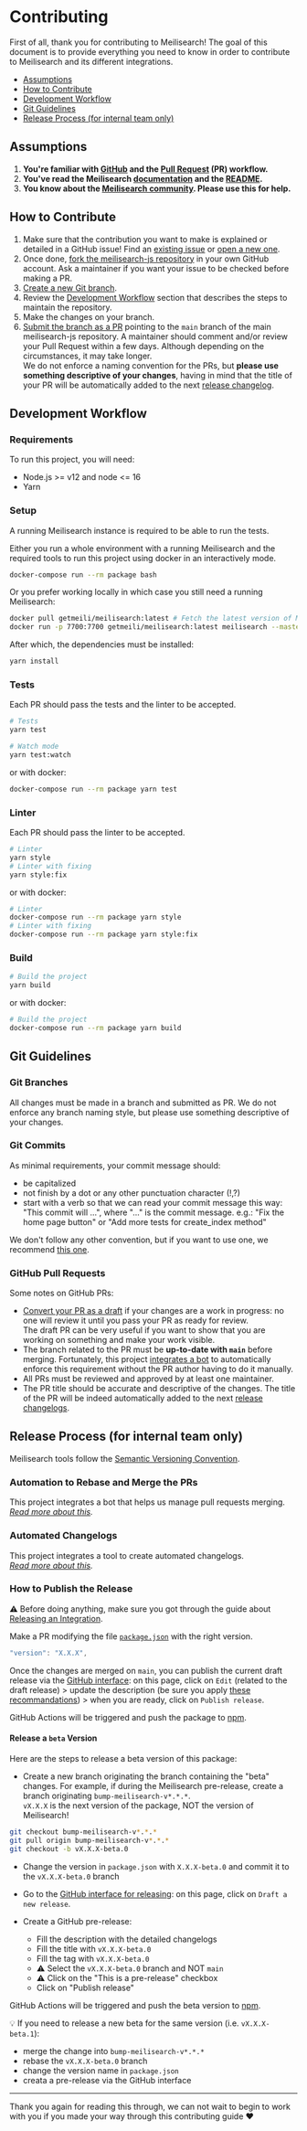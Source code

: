 # Contributing

First of all, thank you for contributing to Meilisearch! The goal of this document is to provide everything you need to know in order to contribute to Meilisearch and its different integrations.

<!-- MarkdownTOC autolink="true" style="ordered" indent="   " -->

- [Assumptions](#assumptions)
- [How to Contribute](#how-to-contribute)
- [Development Workflow](#development-workflow)
- [Git Guidelines](#git-guidelines)
- [Release Process (for internal team only)](#release-process-for-internal-team-only)

<!-- /MarkdownTOC -->

## Assumptions

1. **You're familiar with [GitHub](https://github.com) and the [Pull Request](https://help.github.com/en/github/collaborating-with-issues-and-pull-requests/about-pull-requests) (PR) workflow.**
2. **You've read the Meilisearch [documentation](https://docs.meilisearch.com) and the [README](/README.md).**
3. **You know about the [Meilisearch community](https://docs.meilisearch.com/learn/what_is_meilisearch/contact.html). Please use this for help.**

## How to Contribute

1. Make sure that the contribution you want to make is explained or detailed in a GitHub issue! Find an [existing issue](https://github.com/meilisearch/meilisearch-js/issues/) or [open a new one](https://github.com/meilisearch/meilisearch-js/issues/new).
2. Once done, [fork the meilisearch-js repository](https://help.github.com/en/github/getting-started-with-github/fork-a-repo) in your own GitHub account. Ask a maintainer if you want your issue to be checked before making a PR.
3. [Create a new Git branch](https://help.github.com/en/github/collaborating-with-issues-and-pull-requests/creating-and-deleting-branches-within-your-repository).
4. Review the [Development Workflow](#development-workflow) section that describes the steps to maintain the repository.
5. Make the changes on your branch.
6. [Submit the branch as a PR](https://help.github.com/en/github/collaborating-with-issues-and-pull-requests/creating-a-pull-request-from-a-fork) pointing to the `main` branch of the main meilisearch-js repository. A maintainer should comment and/or review your Pull Request within a few days. Although depending on the circumstances, it may take longer.<br>
 We do not enforce a naming convention for the PRs, but **please use something descriptive of your changes**, having in mind that the title of your PR will be automatically added to the next [release changelog](https://github.com/meilisearch/meilisearch-js/releases/).

## Development Workflow

### Requirements

To run this project, you will need:

- Node.js >= v12 and node <= 16
- Yarn


### Setup

A running Meilisearch instance is required to be able to run the tests.

Either you run a whole environment with a running Meilisearch and the required tools to run this project using docker in an interactively mode.

```bash
docker-compose run --rm package bash
```

Or you prefer working locally in which case you still need a running Meilisearch:

```bash
docker pull getmeili/meilisearch:latest # Fetch the latest version of Meilisearch image from Docker Hub
docker run -p 7700:7700 getmeili/meilisearch:latest meilisearch --master-key=masterKey --no-analytics
```

After which, the dependencies must be installed:

```bash
yarn install
```

### Tests

Each PR should pass the tests and the linter to be accepted.

```bash
# Tests
yarn test

# Watch mode
yarn test:watch
```

or with docker:

```bash
docker-compose run --rm package yarn test
```

### Linter

Each PR should pass the linter to be accepted.

```bash
# Linter
yarn style
# Linter with fixing
yarn style:fix
```

or with docker:

```bash
# Linter
docker-compose run --rm package yarn style
# Linter with fixing
docker-compose run --rm package yarn style:fix
```

### Build

```bash
# Build the project
yarn build
```

or with docker:

```bash
# Build the project
docker-compose run --rm package yarn build
```

## Git Guidelines

### Git Branches

All changes must be made in a branch and submitted as PR.
We do not enforce any branch naming style, but please use something descriptive of your changes.

### Git Commits

As minimal requirements, your commit message should:
- be capitalized
- not finish by a dot or any other punctuation character (!,?)
- start with a verb so that we can read your commit message this way: "This commit will ...", where "..." is the commit message.
  e.g.: "Fix the home page button" or "Add more tests for create_index method"

We don't follow any other convention, but if you want to use one, we recommend [this one](https://chris.beams.io/posts/git-commit/).

### GitHub Pull Requests

Some notes on GitHub PRs:

- [Convert your PR as a draft](https://help.github.com/en/github/collaborating-with-issues-and-pull-requests/changing-the-stage-of-a-pull-request) if your changes are a work in progress: no one will review it until you pass your PR as ready for review.<br>
  The draft PR can be very useful if you want to show that you are working on something and make your work visible.
- The branch related to the PR must be **up-to-date with `main`** before merging. Fortunately, this project [integrates a bot](https://github.com/meilisearch/integration-guides/blob/main/resources/bors.md) to automatically enforce this requirement without the PR author having to do it manually.
- All PRs must be reviewed and approved by at least one maintainer.
- The PR title should be accurate and descriptive of the changes. The title of the PR will be indeed automatically added to the next [release changelogs](https://github.com/meilisearch/meilisearch-js/releases/).

## Release Process (for internal team only)

Meilisearch tools follow the [Semantic Versioning Convention](https://semver.org/).

### Automation to Rebase and Merge the PRs

This project integrates a bot that helps us manage pull requests merging.<br>
_[Read more about this](https://github.com/meilisearch/integration-guides/blob/main/resources/bors.md)._

### Automated Changelogs

This project integrates a tool to create automated changelogs.<br>
_[Read more about this](https://github.com/meilisearch/integration-guides/blob/main/resources/release-drafter.md)._

### How to Publish the Release

⚠️ Before doing anything, make sure you got through the guide about [Releasing an Integration](https://github.com/meilisearch/integration-guides/blob/main/resources/integration-release.md).

Make a PR modifying the file [`package.json`](/package.json) with the right version.

```javascript
"version": "X.X.X",
```

Once the changes are merged on `main`, you can publish the current draft release via the [GitHub interface](https://github.com/meilisearch/meilisearch-js/releases): on this page, click on `Edit` (related to the draft release) > update the description (be sure you apply [these recommandations](https://github.com/meilisearch/integration-guides/blob/main/resources/integration-release.md#writting-the-release-description)) > when you are ready, click on `Publish release`.

GitHub Actions will be triggered and push the package to [npm](https://www.npmjs.com/package/meilisearch).

#### Release a `beta` Version

Here are the steps to release a beta version of this package:

- Create a new branch originating the branch containing the "beta" changes. For example, if during the Meilisearch pre-release, create a branch originating `bump-meilisearch-v*.*.*`.<br>
`vX.X.X` is the next version of the package, NOT the version of Meilisearch!

```bash
git checkout bump-meilisearch-v*.*.*
git pull origin bump-meilisearch-v*.*.*
git checkout -b vX.X.X-beta.0
```

- Change the version in `package.json` with `X.X.X-beta.0` and commit it to the `vX.X.X-beta.0` branch

- Go to the [GitHub interface for releasing](https://github.com/meilisearch/meilisearch-js/releases): on this page, click on `Draft a new release`.

- Create a GitHub pre-release:
  - Fill the description with the detailed changelogs
  - Fill the title with `vX.X.X-beta.0`
  - Fill the tag with `vX.X.X-beta.0`
  - ⚠️ Select the `vX.X.X-beta.0` branch and NOT `main`
  - ⚠️ Click on the "This is a pre-release" checkbox
  - Click on "Publish release"

GitHub Actions will be triggered and push the beta version to [npm](https://www.npmjs.com/package/meilisearch).

💡 If you need to release a new beta for the same version (i.e. `vX.X.X-beta.1`):
- merge the change into `bump-meilisearch-v*.*.*`
- rebase the `vX.X.X-beta.0` branch
- change the version name in `package.json`
- creata a pre-release via the GitHub interface

<hr>

Thank you again for reading this through, we can not wait to begin to work with you if you made your way through this contributing guide ❤️
